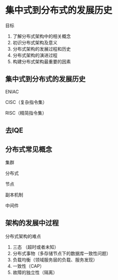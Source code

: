 # 集中式到分布式的发展历史



目标

1. 了解分布式架构中的相关概念
2. 初识分布式架构及意义
3. 分布式架构的发展过程和历史
4. 分布式架构的演进过程
5. 构建分布式架构最重要的因素

## 集中式到分布式的发展历史

ENIAC

CISC（复杂指令集）

RISC（精简指令集）

## 去IQE









## 分布式常见概念

集群

分布式

节点

副本机制

中间件

## 架构的发展中过程

分布式架构的难点

1. 三态 （超时或者未知）
2. 分布式事物（多存储节点下的数据库一致性问题）
3. 负载均衡（领域服务层的负载、服务发现）
4. 一致性（CAP）
5. 故障的独立性（隔离）




